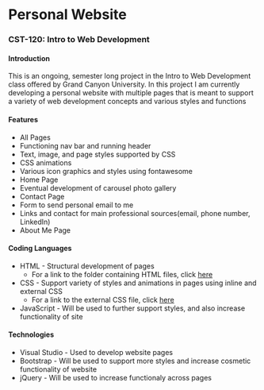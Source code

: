 # Personal Website
### CST-120: Intro to Web Development
#### Introduction
This is an ongoing, semester long project in the Intro to Web Development class offered by Grand Canyon University. In this project I am currently developing a personal website with multiple pages that is meant to support a variety of web development concepts and various styles and functions
#### Features
* All Pages
 * Functioning nav bar and running header
 * Text, image, and page styles supported by CSS
 * CSS animations
 * Various icon graphics and styles using fontawesome
* Home Page
 * Eventual development of carousel photo gallery
* Contact Page
 * Form to send personal email to me 
 * Links and contact for main professional sources(email, phone number, LinkedIn)
* About Me Page
#### Coding Languages
* HTML - Structural development of pages
  * For a link to the folder containing HTML files, click [here](https://github.com/logan-campbell27/personal-website/tree/main/html-files)
* CSS - Support variety of styles and animations in pages using inline and external CSS
  * For a link to the external CSS file, click [here](https://github.com/logan-campbell27/personal-website/blob/main/css/my.css)
* JavaScript - Will be used to further support styles, and also increase functionality of site

#### Technologies
* Visual Studio - Used to develop website pages
* Bootstrap - Will be used to support more styles and increase cosmetic functionality of website
* jQuery - Will be used to increase functionaly across pages
